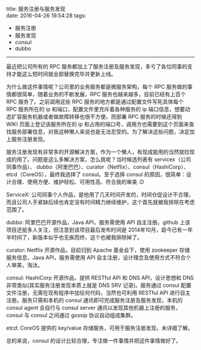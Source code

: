 title: 服务注册与服务发现  
date: 2016-04-26 19:54:28
tags:  
  - 服务注册
  - 服务发现
  - consul
  - dubbo
---

最近把公司所有的 RPC 服务都加上了服务注册及服务发现，多亏了各位同事的支持才能这么短时间就全部替换完毕并更新上线。  

为什么做这件事情呢？公司里的业务服务都是微服务架构，每个 RPC 服务做的事情都很简单，随着业务的不断发展，RPC 服务也越来越多，目前已经有上百个 RPC 服务了。之前调用这些 RPC 服务的地方都是通过配置文件写死具体每个 RPC 服务所在的 ip 和端口，配置文件里充斥着各种服务的 ip 端口信息，想要动态扩容服务机器或者做故障转移也很不方便。而部署 RPC 服务的时候还得到 WIKI 页面上登记该服务所在的 ip 和占用的端口号，调用方也需要到这个页面来查找服务部署信息，对我这种懒人来说也是无法忍受的。为了解决这些问题，决定加上服务注册发现。

服务注册发现有非常多的开源解决方案，作为一个懒人，有现成能用的当然就捡现成的用了。问题是这么多解决方案，怎么挑呢？当时候选列表有 servicex（公司同事作品）、 dubbo（阿里巴巴）、curator（Netflix）、consul（HashiCorp）、etcd（CoreOS），最终我选择了 consul。至于选择 consul 的原因，很简单：设计合理、使用方便、维护轻松、可用性高、符合我的审美 :D

ServiceX: 公司同事个人作品，是他用了几天时间开发的，时间仓促设计不合理，而且公司人手紧缺后续也肯定没有时间精力继续维护，这个首先就被我排除在考虑范围了。

dubbo: 阿里巴巴开源作品，Java API，服务需使用 API 自主注册。github 上该项目还挺多人关注，但注意到该项目最后发布时间是 2014年10月，距今已有一年半时间了，新版本似乎也无疾而终，这个也被我排除掉了。

curator: Netflix 开源作品，目前归到 Apache 基金会下，使用 zookeeper 存储服务信息，Java API，服务需使用 API 自主注册，设计理念及使用方式不符合个人审美，淘汰。

consul: HashiCorp 开源作品，提供 RESTful API 和 DNS API，设计思想和 DNS 非常类似(其实服务注册发现本质上就是 DNS SRV 记录)。服务通过 consul 配置文件注册，无需在现有程序中加任何代码，当然也可利用 RESTful API 进行自主注册。服务只需和本机的 consul 通讯即可完成服务注册及服务发现，本机的 consul agent 会自行与 consul server 通讯以发现其他机器上注册的服务，consul 与 consul 之间通过 gossip 协议自动组成集群。

etcd: CoreOS 提供的 key/value 存储服务，可用于服务注册发现，未详细了解。

总的来说，consul 的设计比较合理，专注做一件事情并把这件事情做好了。
